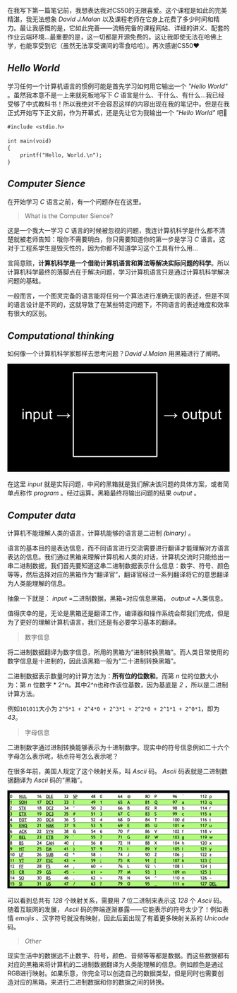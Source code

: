 在我写下第一篇笔记前，我想表达我对CS50的无限喜爱。这个课程是如此的完美精湛，我无法想象 *David J.Malan* 以及课程老师在它身上花费了多少时间和精力。最让我感慨的是，它如此完善——流畅完备的课程网站、详细的讲义、配套的作业云端环境...最重要的是，这一切都是开源免费的。这让我即使无法在哈佛上学，也能享受到它（虽然无法享受课间的零食哈哈）。再次感谢CS50:heart:  

## *Hello World*

学习任何一个计算机语言的惯例可能是首先学习如何用它输出一个 *"Hello World"* 。虽然我本意不是一上来就死板地写下 *C* 语言是什么、干什么、有什么...我已经受够了中式教科书！所以我绝对不会容忍这样的内容出现在我的笔记中。但是在我正式开始写下正文前，作为开幕式，还是先让它为我输出一个 *"Hello World"* 吧:wave:

``` *C* 
#include <stdio.h>

int main(void)
{
	printf("Hello, World.\n");
}	
```


## *Computer Sience*

在开始学习 *C* 语言之前，有一个问题存在在这里。

> What is the Computer Sience?

这是一个我大一学习 *C* 语言的时候被忽视的问题，我连计算机科学是什么都不清楚就被老师告知：哦你不需要明白，你只需要知道你的第一步是学习 *C* 语言。这对于工程系学生是毁灭性的，因为你都不知道学习这个工具有什么用...

言简意赅，**计算机科学是一个借助计算机语言和算法等解决实际问题的科学**。所以计算机科学最终的落脚点在于解决问题，学习计算机语言只是通过计算机科学解决问题的基础。

一般而言，一个图灵完备的语言能将任何一个算法进行准确无误的表述，但是不同的语言设计是不同的，这就导致了在某些特定问题下，不同语言的表述难度和效率有很大的区别。


## *Computational thinking* 

如何像一个计算机科学家那样去思考问题？*David J.Malan* 用黑箱进行了阐明。

![pic](pic/cs50Week0Slide38.png) 

在这里 *input* 就是实际问题，中间的黑箱就是我们解决该问题的具体方案，或者简单点称作 *program* 。经过运算，黑箱最终将输出问题的结果 *output* 。 

## *Computer data* 

计算机不能理解人类的语言，计算机能够的语言是二进制 *(binary)* 。 

语言的基本目的是表达信息，而不同语言进行交流需要进行翻译才能理解对方语言表达的信息。我们通过黑箱来理解计算机和人类的对话，计算机交流时只能给出一串二进制数据，我们首先要知道这串二进制数据表示什么信息：数字、符号、颜色等等，然后选择对应的黑箱作为“翻译官”，翻译官经过一系列翻译将它的意思翻译为人类能理解的信息。 

抽象一下就是： *input* =二进制数据，黑箱=对应信息黑箱， *output* =人类信息。

值得庆幸的是，无论是黑箱还是翻译工作，编译器和操作系统会帮我们完成，但是为了更好的理解计算机语言，我们还是有必要学习基本的翻译。

> 数字信息

将二进制数据翻译为数字信息，所用的黑箱为“进制转换黑箱”。而人类日常使用的数字信息是十进制的，因此该黑箱一般为“二十进制转换黑箱”。

二进制数据表示数量时的计算方法为：**所有位的位数和**。而第 *n* 位的位数大小为：第 *n* 位数字 *  2^n。其中2^n也称作该位基数，因为基底是 *2* ，所以是二进制计算方法。

例如`101011`大小为 `2^5*1 + 2^4*0 + 2^3*1 + 2^2*0 + 2^1*1 + 2^0*1`，即为 *43*。

> 字母信息

二进制数字通过进制转换能够表示为十进制数字。现实中的符号信息例如二十六个字母怎么表示呢，标点符号怎么表示呢？

在很多年前，美国人规定了这个映射关系，叫 *Ascii* 码。 *Ascii* 码表就是二进制数据翻译为 *Ascii* 码的“黑箱”。

![pic](pic/cs50Week0Slide93.png)

可以看到总共有 *128* 个映射关系，需要用 *7* 位二进制来表示这 *128* 个 *Ascii* 码。随着互联网的发展， *Ascii* 码的弊端逐渐暴露——它能表示的符号太少了！例如表情 *emojis* 、汉字符号就没有映射，因此后面出现了有着更多映射关系的 *Unicode* 码。

> *Other*

现实生活中的数据远不止数字、符号，颜色、音频等等都是数据。而这些数据都有对应的黑箱来将计算机的二进制数据翻译为人类能理解的信息。例如颜色是通过RGB进行映射。如果乐意，你完全可以创造自己的数据类型，但是同时也需要创造对应的黑箱，来进行二进制数据和你的数据之间的转换。

